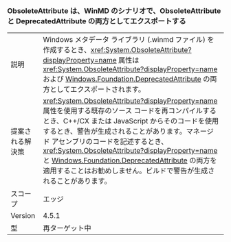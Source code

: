 ### <a name="obsoleteattribute-exports-as-both-obsoleteattribute-and-deprecatedattribute-in-winmd-scenarios"></a>ObsoleteAttribute は、WinMD のシナリオで、ObsoleteAttribute と DeprecatedAttribute の両方としてエクスポートする

|   |   |
|---|---|
|説明|Windows メタデータ ライブラリ (.winmd ファイル) を作成するとき、<xref:System.ObsoleteAttribute?displayProperty=name> 属性は <xref:System.ObsoleteAttribute?displayProperty=name> および [Windows.Foundation.DeprecatedAttribute](https://docs.microsoft.com/uwp/api/windows.foundation.metadata.deprecatedattribute) の両方としてエクスポートされます。|
|提案される解決策|<xref:System.ObsoleteAttribute?displayProperty=name> 属性を使用する既存のソース コードを再コンパイルするとき、C++/CX または JavaScript からそのコードを使用するとき、警告が生成されることがあります。マネージド アセンブリのコードを記述するとき、<xref:System.ObsoleteAttribute?displayProperty=name> と [Windows.Foundation.DeprecatedAttribute](https://docs.microsoft.com/uwp/api/windows.foundation.metadata.deprecatedattribute) の両方を適用することはお勧めしません。ビルドで警告が生成されることがあります。|
|スコープ|エッジ|
|Version|4.5.1|
|型|再ターゲット中|

